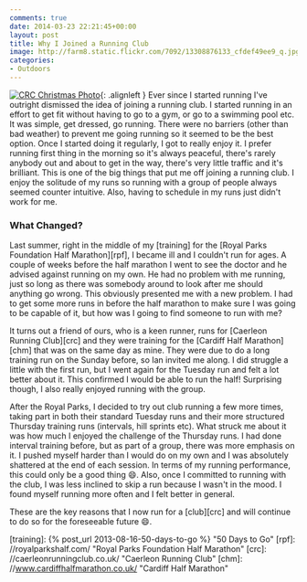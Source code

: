 ```yaml
---
comments: true
date: 2014-03-23 22:21:45+00:00
layout: post
title: Why I Joined a Running Club
image: http://farm8.static.flickr.com/7092/13308876133_cfdef49ee9_q.jpg
categories:
- Outdoors
---
```


[![CRC Christmas Photo][thm]][img]{: .alignleft }
Ever since I started running I've outright dismissed the idea of joining a running club. I started
running in an effort to get fit without having to go to a gym, or go to a swimming pool etc. It was
simple, get dressed, go running. There were no barriers (other than bad weather) to prevent me going
running so it seemed to be the best option. Once I started doing it regularly, I got to really enjoy
it. I prefer running first thing in the morning so it's always peaceful, there's rarely anybody out 
and about to get in the way, there's very little traffic and it's brilliant. This is one of the big
things that put me off joining a running club. I enjoy the solitude of my runs so running with a
group of people always seemed counter intuitive. Also, having to schedule in my runs just didn't
work for me.

### What Changed?

Last summer, right in the middle of my [training] for the [Royal Parks Foundation Half Marathon][rpf],
I became ill and I couldn't run for ages. A couple of weeks before the half marathon I went to see
the doctor and he advised against running on my own. He had no problem with me running, just so long
as there was somebody around to look after me should anything go wrong. This obviously presented me
with a new problem. I had to get some more runs in before the half marathon to make sure I was going
to be capable of it, but how was I going to find someone to run with me? 

It turns out a friend of ours, who is a keen runner, runs for [Caerleon Running Club][crc] and they
were training for the [Cardiff Half Marathon][chm] that was on the same day as mine. They were due
to do a long training run on the Sunday before, so Ian invited me along. I did struggle a little 
with the first run, but I went again for the Tuesday run and felt a lot better about it. This 
confirmed I would be able to run the half! Surprising though, I also really enjoyed running with the
group.

After the Royal Parks, I decided to try out club running a few more times, taking part in both their
standard Tuesday runs and their more structured Thursday training runs (intervals, hill sprints etc).
What struck me about it was how much I enjoyed the challenge of the Thursday runs. I had done
interval training before, but as part of a group, there was more emphasis on it. I pushed myself
harder than I would do on my own and I was absolutely shattered at the end of each session. In terms
of my running performance, this could only be a good thing :smile:. Also, once I committed to
running with the club, I was less inclined to skip a run because I wasn't in the mood. I found
myself running more often and I felt better in general. 

These are the key reasons that I now run for a [club][crc] and will continue to do so for the
foreseeable future :smile:. 

[training]: {% post_url 2013-08-16-50-days-to-go %} "50 Days to Go"
[rpf]: //royalparkshalf.com/ "Royal Parks Foundation Half Marathon"
[crc]: //caerleonrunningclub.co.uk/ "Caerleon Running Club"
[chm]: //www.cardiffhalfmarathon.co.uk/ "Cardiff Half Marathon"

[thm]: //farm8.static.flickr.com/7092/13308876133_cfdef49ee9_q.jpg
[img]: //www.flickr.com/photos/richard-perry/13308876133/